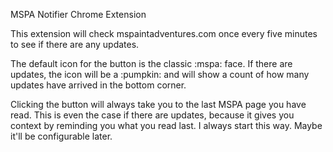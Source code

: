 
MSPA Notifier
Chrome Extension

This extension will check mspaintadventures.com once every five minutes
to see if there are any updates.

The default icon for the button is the classic :mspa: face.  If there are
updates, the icon will be a :pumpkin: and will show a count of how many
updates have arrived in the bottom corner.

Clicking the button will always take you to the last MSPA page you have read.
This is even the case if there are updates, because it gives you context by reminding
you what you read last.  I always start this way.  Maybe it'll be configurable later.
